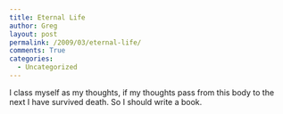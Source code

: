```yaml
---
title: Eternal Life
author: Greg
layout: post
permalink: /2009/03/eternal-life/
comments: True
categories:
  - Uncategorized
---
```

I class myself as my thoughts, if my thoughts pass from this body to the next I have survived death. So I should write a book.